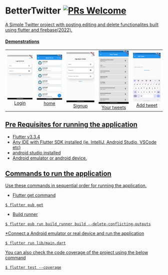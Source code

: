 # BetterTwitter [![PRs Welcome](https://img.shields.io/badge/PRs-welcome-brightgreen.svg?style=flat-square)](http://makeapullrequest.com) <a href="https://github.com/Solido/awesome-flutter">

A Simple Twitter project with posting,editing and delete functionalites built using flutter and firebase(2022).

#### Demonstrations
<div style="text-align: center"><table><tr>
  
   <td style="text-align: center">
    <img width="180" alt="BMW" src="app_screenshots/login.png">
    Login
  </td>
  <td style="text-align: center">
    <img width="180" alt="BlueAquilae Twitter Meteo" src="app_screenshots/home.png">
    home
  </td>
  <td style="text-align: center">
    <img width="180" alt="BlueAquilae Twitter Meteo" src="app_screenshots/signup.png">
   Signup
  </td>
  <td style="text-align: center">
    <img width="180" alt="BlueAquilae Twitter Meteo" src="app_screenshots/user_tweets.png">
   Your tweets
  </td>
  <td style="text-align: center">
    <img width="180" alt="BlueAquilae Twitter Meteo" src="app_screenshots/add_tweet.png">
   Add tweet
  </td>


</tr></table></div>

## Pre Requisites for running the application
* Flutter v3.3.4
* Any IDE with Flutter SDK installed (ie. IntelliJ, Android Studio, VSCode etc)
* android studio installed
* Android emulator or android device.

## Commands to run the application
Use these commands in sequential order for running the application.
* Flutter get command
```
$ flutter pub get
```
* Build runner
```
$ flutter pub run build_runner build --delete-conflicting-outputs
```
*Connect a Android emulator or real device and run the application
```
$ flutter run lib/main.dart
```
You can also check the code coverage of the project using the below command
```
$ flutter test --coverage
```
